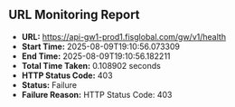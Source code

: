 ## URL Monitoring Report

- **URL:** https://api-gw1-prod1.fisglobal.com/gw/v1/health
- **Start Time:** 2025-08-09T19:10:56.073309
- **End Time:** 2025-08-09T19:10:56.182211
- **Total Time Taken:** 0.108902 seconds
- **HTTP Status Code:** 403
- **Status:** Failure
- **Failure Reason:** HTTP Status Code: 403
